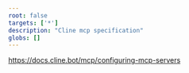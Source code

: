 ```yaml
---
root: false
targets: ['*']
description: "Cline mcp specification"
globs: []
---
```


https://docs.cline.bot/mcp/configuring-mcp-servers
